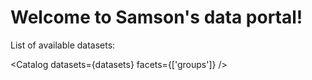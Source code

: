 # Welcome to Samson's data portal!

List of available datasets:

<Catalog datasets={datasets} facets={['groups']} />